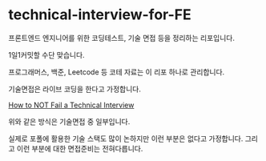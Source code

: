 # technical-interview-for-FE
프론트엔드 엔지니어를 위한 코딩테스트, 기술 면접 등을 정리하는 리포입니다.

1일1커밋할 수단 맞습니다.

프로그래머스, 백준, Leetcode 등 코테 자료는 이 리포 하나로 관리합니다.

기술면접은 라이브 코딩을 한다고 가정합니다. 

[How to NOT Fail a Technical Interview](https://www.youtube.com/watch?v=1t1_a1BZ04o)

위와 같은 방식은 기술면접 중 일부입니다.

실제로 포폴에 활용한 기술 스택도 많이 논하지만 이런 부분은 없다고 가정합니다. 그리고 이런 부분에 대한 면접준비는 전혀다릅니다.

